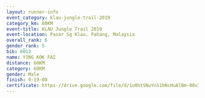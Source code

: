 ```yaml
---
layout: runner-info 
event_category: klau-jungle-trail-2019 
category_km: 60KM 
event-title: KLAU Jungle Trail 2019 
event-location: Pasar Sg Klau, Pahang, Malaysia 
overall_rank: 6
gender_rank: 5
bib: 6013
name: YING KOK FAI
distance: 60KM
category: 60KM
gender: Male
finish: 9-19-00
certificate: https-//drive.google.com/file/d/1u0htSNuYnS1bNcHuAlBm-00uIupvi3Sl/view?usp=sharing
---
```


